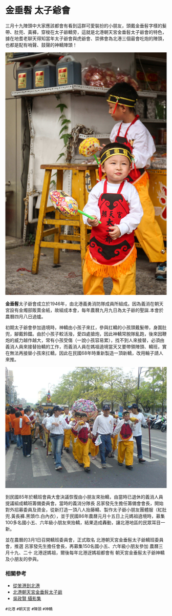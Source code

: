 # 金垂髫 太子爺會

三月十九陣頭中大家應該都會有看到這群可愛裝扮的小朋友，頭戴金垂髫字樣的髮帶、肚兜、黃褲，穿梭在太子爺轎旁，這就是北港朝天宮金垂髫太子爺會的特色，據在地耆老聊天得知當年太子爺會與虎爺會、崇佛會為北港三個最會吃炮的陣頭，也都是配有哨聲、鼓聲的神轎陣頭！

![朝天宮金垂髫太子爺的小朋友（吳政賢 攝）](img/001.jpg)

**金垂髫**太子爺會成立於1946年，由北港義勇消防隊成員所組成。因為義消在朝天宮設有金燭部販賣金紙，故組成本會，每年農曆九月九日為太子爺的聖誕.本會於農曆四月八日過爐。

初期太子爺會參加遶境時，神轎由小孩子來扛，參與扛轎的小孩頭戴髮帶，身圍肚兜，腳戴鈴鐺。由於小孩子較活潑，愛四處搶炮，因此神轎常脫隊亂跑，後來因鞭炮的威力越作越大，常有小孩受傷（一說小孩容易累），找不到人來接替，必須由義消人員來接替抬轎的工作，而義消人員在媽祖遶境當天又要帶領陣頭、轎班，實在無法再接替小孩來扛轎，因此在民國68年時重新製造一頂新轎，改用輪子請人來推。

![金垂髫太子爺神轎較小，適合小朋友抬（吳政賢 攝）](img/002.jpg)

到民國85年於轎班會員大會決議恢復由小朋友來抬轎，由當時已退休的義消人員提議組成轎班籌備委員會。當時的義消分隊長 呂家發先生擔任籌備會會長，開始對外招募委員及資金，從新打造一頂八人抬藤轎、製作太子爺小朋友團體服（紅肚兜.黃長褲.黑頭巾.白內衣），並于民國86年農曆元月十五日上元媽祖遶境時，募集100多名國小五、六年級小朋友來抬轎，結果造成轟動，讓北港地區的民眾耳目一新。

並在農曆的3月1日召開轎班委員會，正式取名 北港朝天宮金垂髫太子爺轎班委員會，推選 呂家發先生擔任會長，再募集150名國小五、六年級小朋友參加 農曆三月十九、二十 北港迓媽祖，爾後每年北港迓媽祖都會有 朝天宮金垂髫太子爺神轎 及小朋友的參與。

### 相關參考
* [從笨港到北港](http://www.cuy.ylc.edu.tw/~cuy14/eBook/ch3-4.htm)
* [北港朝天宮金垂髫太子爺](https://www.facebook.com/ChinChuiTiao1946/)
* [吳政賢 攝影集](https://www.facebook.com/comdan66)

`#北港` `#朝天宮` `#陣頭` `#神轎`
